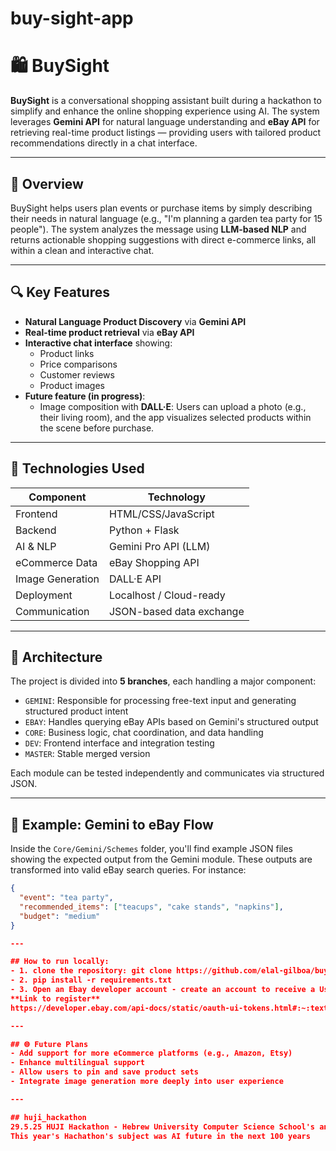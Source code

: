 # buy-sight-app
# 🛍️ BuySight

**BuySight** is a conversational shopping assistant built during a hackathon to simplify and enhance the online shopping experience using AI. The system leverages **Gemini API** for natural language understanding and **eBay API** for retrieving real-time product listings — providing users with tailored product recommendations directly in a chat interface.

---

## 🚀 Overview

BuySight helps users plan events or purchase items by simply describing their needs in natural language (e.g., "I'm planning a garden tea party for 15 people"). The system analyzes the message using **LLM-based NLP** and returns actionable shopping suggestions with direct e-commerce links, all within a clean and interactive chat.

---

## 🔍 Key Features

- **Natural Language Product Discovery** via **Gemini API**
- **Real-time product retrieval** via **eBay API**
- **Interactive chat interface** showing:
  - Product links
  - Price comparisons
  - Customer reviews
  - Product images
- **Future feature (in progress)**:
  - Image composition with **DALL·E**: Users can upload a photo (e.g., their living room), and the app visualizes selected products within the scene before purchase.

---

## 🧠 Technologies Used

| Component | Technology |
|----------|-------------|
| Frontend | HTML/CSS/JavaScript |
| Backend | Python + Flask |
| AI & NLP | Gemini Pro API (LLM) |
| eCommerce Data | eBay Shopping API |
| Image Generation | DALL·E API |
| Deployment | Localhost / Cloud-ready |
| Communication | JSON-based data exchange |

---

## 🧩 Architecture

The project is divided into **5 branches**, each handling a major component:

- `GEMINI`: Responsible for processing free-text input and generating structured product intent
- `EBAY`: Handles querying eBay APIs based on Gemini's structured output
- `CORE`: Business logic, chat coordination, and data handling
- `DEV`: Frontend interface and integration testing
- `MASTER`: Stable merged version

Each module can be tested independently and communicates via structured JSON.

---

## 📂 Example: Gemini to eBay Flow

Inside the `Core/Gemini/Schemes` folder, you'll find example JSON files showing the expected output from the Gemini module. These outputs are transformed into valid eBay search queries. For instance:

```json
{
  "event": "tea party",
  "recommended_items": ["teacups", "cake stands", "napkins"],
  "budget": "medium"
}

---

## How to run locally:
- 1. clone the repository: git clone https://github.com/elal-gilboa/buy-sight-app.git
- 2. pip install -r requirements.txt
- 3. Open an Ebay developer account - create an account to receive a User's token and add it in the Core/ebay/Enteties/ebayconf.yaml , this is the configuration file to access the Ebay API.
**Link to register**
https://developer.ebay.com/api-docs/static/oauth-ui-tokens.html#:~:text=the%20Developer%20Portal%3A-,Navigate%20to%20your%20Application%20Keys%20page%20on%20the%20eBay%20Developer,click%20the%20sign%2Din%20button.

---

## 🌐 Future Plans
- Add support for more eCommerce platforms (e.g., Amazon, Etsy)
- Enhance multilingual support
- Allow users to pin and save product sets
- Integrate image generation more deeply into user experience

---

## huji_hackathon
29.5.25 HUJI Hackathon - Hebrew University Computer Science School's annual Hackathon
This year's Hachathon's subject was AI future in the next 100 years

